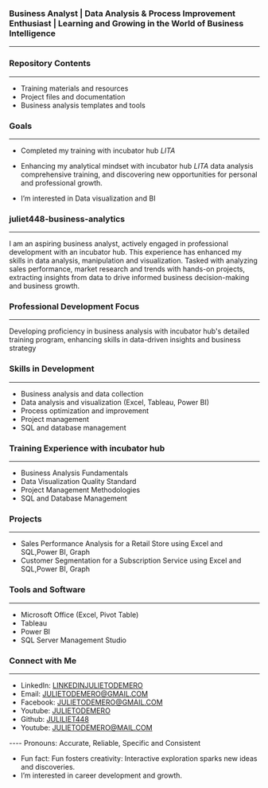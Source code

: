### Business Analyst | Data Analysis & Process Improvement Enthusiast | Learning and Growing in the World of Business Intelligence
---
### Repository Contents
---
- Training materials and resources
- Project files and documentation
- Business analysis templates and tools

### Goals
---
- Completed my training with incubator hub *LITA*
- Enhancing my analytical mindset with incubator hub *LITA* data analysis comprehensive training, and  discovering new opportunities for personal and professional growth.

- I’m interested in Data visualization and BI
  
### juliet448-business-analytics
---
I am an aspiring business analyst, actively engaged in professional development with an incubator hub. This experience has enhanced my skills in data analysis, manipulation and visualization. Tasked with analyzing sales performance, market research and trends with hands-on projects, extracting insights from data to drive informed business decision-making and business growth.

### Professional Development Focus
---
Developing proficiency in business analysis with incubator hub's detailed training program, enhancing skills in data-driven insights and business strategy

### Skills in Development
---
- Business analysis and  data collection
- Data analysis and visualization (Excel, Tableau, Power BI)
- Process optimization and improvement
- Project management
- SQL and database management

### Training Experience with incubator hub
---
- Business Analysis Fundamentals
- Data Visualization Quality Standard
- Project Management Methodologies
- SQL and Database Management

### Projects
---
- Sales Performance Analysis for a Retail Store using Excel and SQL,Power BI, Graph
- Customer Segmentation for a Subscription Service using Excel and SQL,Power BI, Graph

### Tools and Software
---
- Microsoft Office (Excel, Pivot Table)
- Tableau
- Power BI
- SQL Server Management Studio
  
### Connect with Me
---
- LinkedIn: [LINKEDINJULIETODEMERO](#LinkInjulietodemero)
- Email: [JULIETODEMERO@GMAIL.COM](#julietodemero@gmail.com)
- Facebook: [JULIETODEMERO@GMAIL.COM](#julietodemero@mail.com)
- Youtube: [JULIETODEMERO](#julietodemero)
- Github: [JULILIET448](#juliet448/juliet448)
- Youtube: [JULIETODEMERO@MAIL.COM](#julietodemero@gmail.com)
  
---- Pronouns: Accurate, Reliable, Specific and Consistent
- Fun fact: Fun fosters creativity: Interactive exploration sparks new ideas and discoveries.
- I’m interested in career development and growth.
